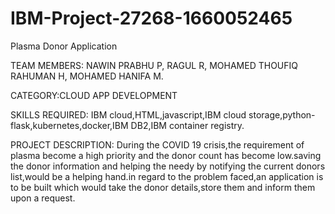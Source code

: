 # IBM-Project-27268-1660052465
Plasma Donor Application

TEAM MEMBERS:
 NAWIN PRABHU P,
 RAGUL R,
 MOHAMED THOUFIQ RAHUMAN H,
 MOHAMED HANIFA M.
 
 CATEGORY:CLOUD APP DEVELOPMENT
 
 SKILLS REQUIRED:
 IBM cloud,HTML,javascript,IBM cloud storage,python-flask,kubernetes,docker,IBM DB2,IBM container registry.
 
 PROJECT DESCRIPTION:
    During the COVID 19 crisis,the requirement of plasma become a high priority and the donor count has become low.saving the donor information and helping the needy by notifying the current donors list,would be a helping hand.in regard to the problem faced,an application is to be built which would take the donor details,store them and inform them upon a request.
    
    
    
